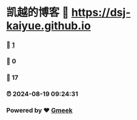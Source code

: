 # 凯越的博客 :link: https://dsj-kaiyue.github.io 
### :page_facing_up: [1](https://dsj-kaiyue.github.io/tag.html) 
### :speech_balloon: 0 
### :hibiscus: 17 
### :alarm_clock: 2024-08-19 09:24:31 
### Powered by :heart: [Gmeek](https://github.com/Meekdai/Gmeek)
